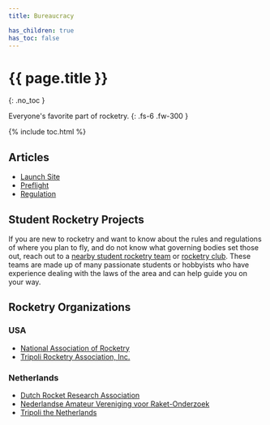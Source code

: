 ```yaml
---
title: Bureaucracy

has_children: true
has_toc: false
---
```


<!-- Page title (excluded from Table of Contents) -->
<h1>{{ page.title }}</h1>{: .no_toc }

Everyone's favorite part of rocketry.
{: .fs-6 .fw-300 }

{% include toc.html %} <!-- Table of Contents -->

## Articles

-   [Launch Site](launch-site.md)
-   [Preflight](preflight.md)
-   [Regulation](regulation.md)

## Student Rocketry Projects

If you are new to rocketry and want to know about the rules and regulations
of where you plan to fly, and do not know what governing bodies set those out,
reach out to a [nearby student rocketry team][student-rocketry] or [rocketry club][nar-club-locator].
These teams are made up of many passionate students or hobbyists who have
experience dealing with the laws of the area and can help guide you on your way.

[nar-club-locator]: https://www.nar.org/find-a-local-club/nar-map-locator/
[student-rocketry]: https://github.com/Lars-0/StudentRocketProjects

## Rocketry Organizations

### USA

-   [National Association of Rocketry][nar]
-   [Tripoli Rocketry Association, Inc.][tripoli-us]

[nar]: https://www.nar.org/
[tripoli-us]: https://www.tripoli.org/

### Netherlands

-   [Dutch Rocket Research Association][drra]
-   [Nederlandse Amateur Vereniging voor Raket-Onderzoek][navro]
-   [Tripoli the Netherlands][tripoli-nl]

[drra]: https://drra.eu/
[navro]: https://navro.nl/en/
[tripoli-nl]: https://www.tripoli.nl/
